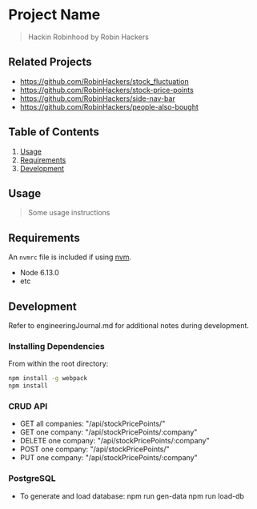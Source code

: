 # Project Name

> Hackin Robinhood by Robin Hackers

## Related Projects

  - https://github.com/RobinHackers/stock_fluctuation
  - https://github.com/RobinHackers/stock-price-points
  - https://github.com/RobinHackers/side-nav-bar
  - https://github.com/RobinHackers/people-also-bought

## Table of Contents

1. [Usage](#Usage)
1. [Requirements](#requirements)
1. [Development](#development)

## Usage

> Some usage instructions

## Requirements

An `nvmrc` file is included if using [nvm](https://github.com/creationix/nvm).

- Node 6.13.0
- etc

## Development

Refer to engineeringJournal.md for additional notes during development.

### Installing Dependencies

From within the root directory:

```sh
npm install -g webpack
npm install
```

### CRUD API

  - GET all companies: "/api/stockPricePoints/"
  - GET one company: "/api/stockPricePoints/:company"
  - DELETE one company: "/api/stockPricePoints/:company"
  - POST one company: "/api/stockPricePoints/"
  - PUT one company: "/api/stockPricePoints/:company"

### PostgreSQL
  - To generate and load database:
    npm run gen-data
    npm run load-db

